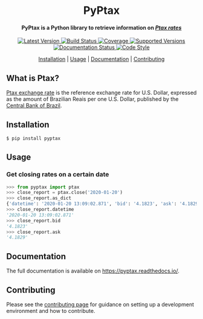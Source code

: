 <h1 align="center">
  PyPtax
</h1>

<h4 align="center">PyPtax is a Python library to retrieve information on <i><a href="#what-is-ptax">Ptax rates</a></i></h4>

<p align="center">
  <a href="https://pypi.python.org/pypi/pyptax">
    <img src="https://img.shields.io/pypi/v/pyptax.svg?style=flat-square" alt="Latest Version"/>
  </a>
  <a href="https://travis-ci.org/brunobcardoso/pyptax">
    <img src="https://img.shields.io/travis/brunobcardoso/pyptax/master.svg?style=flat-square" alt="Build Status"/>
  </a>
  <a href="https://codecov.io/gh/brunobcardoso/pyptax">
    <img src="https://codecov.io/gh/brunobcardoso/pyptax/branch/master/graph/badge.svg" alt="Coverage"/>
  </a>
  <a href="https://pypi.python.org/pypi/pyptax/">
    <img src="https://img.shields.io/pypi/pyversions/pyptax.svg?style=flat-square" alt="Supported Versions"/>
  </a>
  <a href='https://pyptax.readthedocs.io/en/latest/?badge=latest'>
    <img src='https://img.shields.io/readthedocs/pyptax/latest?style=flat-square' alt='Documentation Status'/>
  </a>
  <a href='https://github.com/psf/black'>
    <img src='https://img.shields.io/badge/code%20style-black-000000.svg?style=flat-square' alt='Code Style'/>
  </a>
</p>

<p align="center">
  <a href="#installation">Installation</a> |
  <a href="#usage">Usage</a> |
  <a href="#documentation">Documentation</a> |
  <a href="#contributing">Contributing</a>
</p>

## What is Ptax?

[Ptax exchange rate](https://www.bcb.gov.br/conteudo/relatorioinflacao/EstudosEspeciais/EE042_A_taxa_de_cambio_de_referencia_Ptax.pdf)
is the reference exchange rate for U.S. Dollar, expressed as the amount of Brazilian Reais per one U.S. Dollar,
published by the [Central Bank of Brazil](https://www.bcb.gov.br/en).

## Installation
```bash
$ pip install pyptax
```

## Usage

### Get closing rates on a certain date

```python
>>> from pyptax import ptax
>>> close_report = ptax.close('2020-01-20')
>>> close_report.as_dict
{'datetime': '2020-01-20 13:09:02.871', 'bid': '4.1823', 'ask': '4.1829'}
>>> close_report.datetime
'2020-01-20 13:09:02.871'
>>> close_report.bid
'4.1823'
>>> close_report.ask
'4.1829'
```

## Documentation

The full documentation is available on https://pyptax.readthedocs.io/.

## Contributing

Please see the [contributing page](https://github.com/brunobcardoso/pyptax/blob/master/CONTRIBUTING.rst)
for guidance on setting up a development environment and how to contribute.
